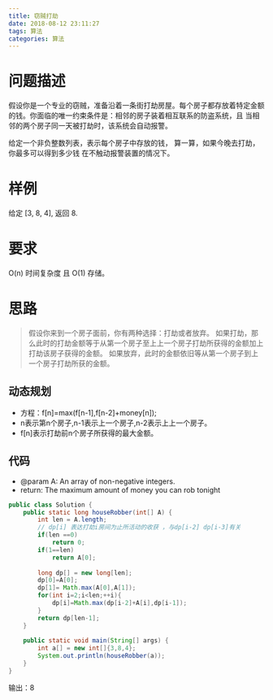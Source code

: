 ```yaml
---
title: 窃贼打劫
date: 2018-08-12 23:11:27
tags: 算法
categories: 算法
---
```

# 问题描述
假设你是一个专业的窃贼，准备沿着一条街打劫房屋。每个房子都存放着特定金额的钱。你面临的唯一约束条件是：相邻的房子装着相互联系的防盗系统，且 当相邻的两个房子同一天被打劫时，该系统会自动报警。

<!-- more -->

给定一个非负整数列表，表示每个房子中存放的钱， 算一算，如果今晚去打劫，你最多可以得到多少钱 在不触动报警装置的情况下。

# 样例
给定 [3, 8, 4], 返回 8.

# 要求
O(n) 时间复杂度 且 O(1) 存储。

# 思路

> 假设你来到一个房子面前，你有两种选择：打劫或者放弃。
如果打劫，那么此时的打劫金额等于从第一个房子至上上一个房子打劫所获得的金额加上打劫该房子获得的金额。
如果放弃，此时的金额依旧等从第一个房子到上一个房子打劫所获的金额。

## 动态规划
- 方程：f[n]=max(f[n-1],f[n-2]+money[n]);
- n表示第n个房子,n-1表示上一个房子,n-2表示上上一个房子。
- f[n]表示打劫前n个房子所获得的最大金额。


## 代码
- @param A: An array of non-negative integers.
- return: The maximum amount of money you can rob tonight

```java
public class Solution {
    public static long houseRobber(int[] A) {
        int len = A.length;
        // dp[i] 表达打劫i房间为止所活动的收获 ，与dp[i-2] dp[i-3]有关
        if(len ==0)
            return 0;
        if(1==len)
            return A[0];
        
        long dp[] = new long[len];
        dp[0]=A[0];
        dp[1]= Math.max(A[0],A[1]);
        for(int i=2;i<len;++i){
            dp[i]=Math.max(dp[i-2]+A[i],dp[i-1]);
        }
        return dp[len-1];
    }
    
    public static void main(String[] args) {
		int a[] = new int[]{3,8,4};
		System.out.println(houseRobber(a));
	}
}
```

输出：8

